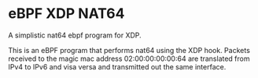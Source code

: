 # eBPF XDP NAT64

A simplistic nat64 ebpf program for XDP.

This is an eBPF program that performs nat64 using the XDP hook.  Packets
received to the magic mac address 02:00:00:00:00:64 are translated from IPv4 to
IPv6 and visa versa and transmitted out the same interface.
